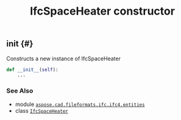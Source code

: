 ﻿---
title: IfcSpaceHeater constructor
second_title: Aspose.CAD for Python via .NET API References
description: 
type: docs
weight: 10
url: /python-net/aspose.cad.fileformats.ifc.ifc4.entities/ifcspaceheater/__init__/
is_root: false
---

## __init__ {#}

Constructs a new instance of IfcSpaceHeater



```python
def __init__(self):
    ...
```





### See Also
* module [`aspose.cad.fileformats.ifc.ifc4.entities`](../../)
* class [`IfcSpaceHeater`](/cad/python-net/aspose.cad.fileformats.ifc.ifc4.entities/ifcspaceheater)
